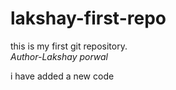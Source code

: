 # lakshay-first-repo
this is my first git repository.
<br>
<i>Author-Lakshay porwal</i>
<p>i have added a new code</p>
